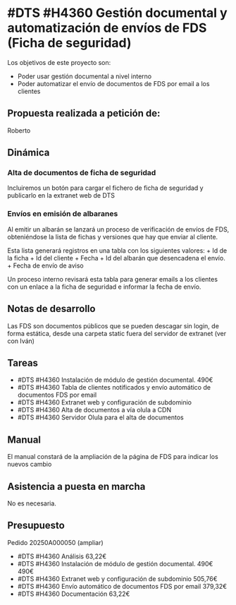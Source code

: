 # #DTS #H4360 Gestión documental y automatización de envíos de FDS (Ficha de seguridad)

Los objetivos de este proyecto son:
+ Poder usar gestión documental a nivel interno
+ Poder automatizar el envío de documentos de FDS por email a los clientes

## Propuesta realizada a petición de:
Roberto

## Dinámica

### Alta de documentos de ficha de seguridad

Incluiremos un botón para cargar el fichero de ficha de seguridad y publicarlo en la extranet web de DTS

### Envíos en emisión de albaranes

Al emitir un albarán se lanzará un proceso de verificación de envíos de FDS, obteniéndose la lista de fichas y versiones que hay que enviar al cliente.

Esta lista generará registros en una tabla con los siguientes valores:
    + Id de la ficha
    + Id del cliente
    + Fecha
    + Id del albarán que desencadena el envío.
    + Fecha de envío de aviso

Un proceso interno revisará esta tabla para generar emails a los clientes con un enlace a la ficha de seguridad e informar la fecha de envío.


## Notas de desarrollo
Las FDS son documentos públicos que se pueden descagar sin login, de forma estática, desde una carpeta static fuera del servidor de extranet (ver con Iván)


## Tareas
* #DTS #H4360 Instalación de módulo de gestión documental. 490€
* #DTS #H4360 Tabla de clientes notificados y envío automático de documentos FDS por email
* #DTS #H4360 Extranet web y configuración de subdominio
* #DTS #H4360 Alta de documentos a vía olula a CDN
* #DTS #H4360 Servidor Olula para el alta de documentos


## Manual
El manual constará de la ampliación de la página de FDS para indicar los nuevos cambio

## Asistencia a puesta en marcha
No es necesaria.

## Presupuesto
Pedido 20250A000050 (ampliar)

* #DTS #H4360 Análisis 63,22€
* #DTS #H4360 Instalación de módulo de gestión documental. 490€ 490€
* #DTS #H4360 Extranet web y configuración de subdominio 505,76€
* #DTS #H4360 Envío automático de documentos FDS por email 379,32€
* #DTS #H4360 Documentación 63,22€
